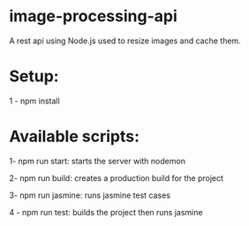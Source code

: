 # image-processing-api

A rest api using Node.js used to resize images and cache them.

# Setup:

1 - npm install

# Available scripts:

1- npm run start:
starts the server with nodemon

2- npm run build:
creates a production build for the project

3- npm run jasmine:
runs jasmine test cases

4 - npm run test:
builds the project then runs jasmine

